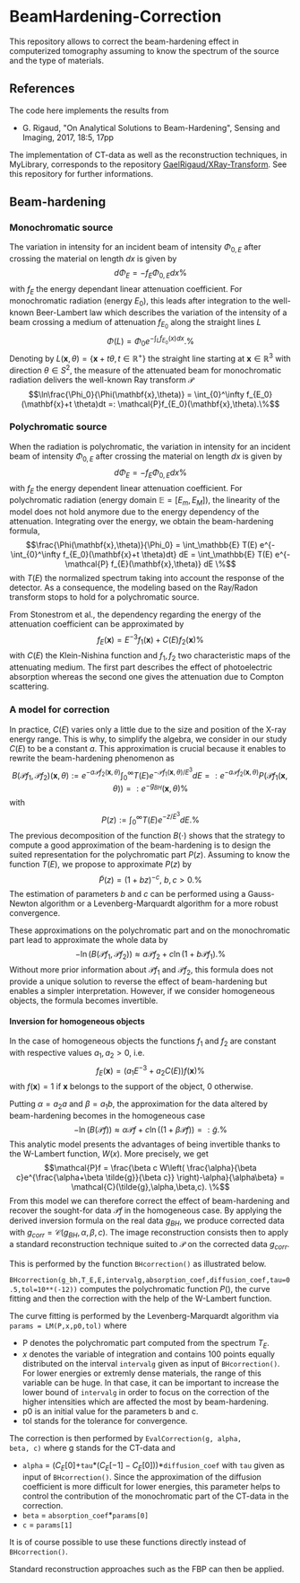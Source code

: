 # BeamHardening-Correction
This repository allows to correct the beam-hardening effect in computerized tomography assuming to know the spectrum of the source and the type of materials.

## References
The code here implements the results from
* G. Rigaud, "On Analytical Solutions to Beam-Hardening", Sensing and Imaging, 2017, 18:5, 17pp

The implementation of CT-data as well as the reconstruction techniques, in MyLibrary, corresponds to the repository <a href="https://github.com/GaelRigaud/XRay-Transform">GaelRigaud/XRay-Transform</a>. See this repository for further informations.


## Beam-hardening

### Monochromatic source 

The variation in intensity for an incident beam of intensity $\Phi_{0,E}$ after crossing the material on length $dx$ is given by 
$$d\Phi_E = - f_{E} \Phi_{0,E} dx \% $$
with $f_{E}$ the energy dependant linear attenuation coefficient. For monochromatic radiation (energy $E_0$), this leads after integration to the well-known Beer-Lambert law which describes the variation of the intensity of a beam crossing a medium of attenuation $f_{E_0}$ along the straight lines $L$
$$\Phi(L) = \Phi_0 e^{-\int_L f_{E_0}(x)dx}. \%$$ 
Denoting by $L(\mathbf{x},\theta) = \{\mathbf{x}+t \theta, t\in\mathbb{R}^+\}$ the straight line starting at $\mathbf{x}\in \mathbb{R}^3$ with direction $\theta \in S^2$, the measure of the attenuated beam for monochromatic radiation delivers the well-known Ray transform $\mathcal{P}$
$$\ln\frac{\Phi_0}{\Phi(\mathbf{x},\theta)} = \int_{0}^\infty f_{E_0}(\mathbf{x}+t \theta)dt =: \mathcal{P}f_{E_0}(\mathbf{x},\theta).\%$$

### Polychromatic source

When the radiation is polychromatic, the variation in intensity for an incident beam of intensity $\Phi_{0,E}$ after crossing the material on length $dx$ is given by 
$$d\Phi_E = - f_{E} \Phi_{0,E} dx \%$$
with $f_{E}$ the energy dependent linear attenuation coefficient. For polychromatic radiation (energy domain $\mathbb{E}=[E_m,E_M]$), the linearity of the model does not hold anymore due to the energy dependency of the attenuation. Integrating over the energy, we obtain the beam-hardening formula,
$$\frac{\Phi(\mathbf{x},\theta)}{\Phi_0} = \int_\mathbb{E} T(E) e^{-\int_{0}^\infty f_{E_0}(\mathbf{x}+t \theta)dt} dE = \int_\mathbb{E} T(E) e^{-\mathcal{P} f_{E}(\mathbf{x},\theta)} dE \%$$
with $T(E)$ the normalized spectrum taking into account the response of the detector. As a consequence, the modeling based on the Ray/Radon transform stops to hold for a polychromatic source. 


From Stonestrom et al., the dependency regarding the energy of the attenuation coefficient can be approximated by
$$ f_E(\mathbf{x}) = E^{-3} f_1(\mathbf{x}) + C(E) f_2(\mathbf{x}) \% $$
with $C(E)$ the Klein-Nishina function and $f_1,f_2$ two characteristic maps  of the attenuating medium. The first part describes the effect of photoelectric absorption whereas the second one gives the attenuation due to Compton scattering.


### A model for correction 


In practice, $C(E)$ varies only a little due to the size and position of the X-ray energy range. This is why, to simplify the algebra, we consider in our study $C(E)$ to be a constant $a$. This approximation is crucial because it enables to rewrite the beam-hardening phenomenon as
$$B(\mathcal{P}f_1,\mathcal{P}f_2)(\mathbf{x},\theta) := e^{-a \mathcal{P}f_2(\mathbf{x},\theta)}\int_0^\infty T(E) e^{- \mathcal{P}f_1(\mathbf{x},\theta)/E^{3}} dE =:  e^{-a \mathcal{P}f_2(\mathbf{x},\theta)} P(\mathcal{P}f_1(\mathbf{x},\theta)) =: e^{-g_{BH}}(\mathbf{x},\theta) \%$$
with
$$P(z) := \int_0^\infty T(E) e^{-z/E^3} dE. \%$$
The previous decomposition of the function $B(\cdot)$ shows that the strategy to compute a good approximation of the beam-hardening is to design the suited representation for the polychromatic part $P(z)$. Assuming to know the function $T(E)$, we propose to approximate $P(z)$ by 
$$\tilde{P}(z) = \left(1+bz\right)^{-c}, \ b,c >0. \%$$ 
The estimation of parameters $b$ and $c$ can be performed using a Gauss-Newton algorithm or a Levenberg-Marquardt algorithm for a more robust convergence. 

These approximations on the polychromatic part and on the monochromatic part lead to approximate the whole data by 
$$-\ln (B(\mathcal{P}f_1,\mathcal{P}f_2)) \approx a \mathcal{P}f_2 + c \ln\left(1+b\mathcal{P}f_1 \right).\%$$
Without more prior information about $\mathcal{P}f_1$ and $\mathcal{P}f_2$, this formula does not provide a unique solution to reverse the effect of beam-hardening but enables a simpler interpretation. However, if we consider homogeneous objects, the formula becomes invertible.


#### Inversion for homogeneous objects

In the case of homogeneous objects the functions $f_1$ and $f_2$ are constant with respective values $a_1,a_2>0$, i.e.
$$f_E(\mathbf{x}) = (a_1 E^{-3} + a_2 C(E)) f(\mathbf{x})\%$$
with $f(\mathbf{x}) = 1$ if $\mathbf{x}$ belongs to the support of the object, 0 otherwise. 

Putting $\alpha=a_2 a$ and $\beta = a_1 b$, the approximation for the data altered by beam-hardening becomes in the homogeneous case
$$-\ln ({B}(\mathcal{P}f)) \approx \alpha \mathcal{P}f + c \ln\left((1+\beta \mathcal{P}f ) \right) =: \tilde{g}. \%$$
This analytic model presents the advantages of being invertible thanks to the W-Lambert function, $W(x)$. More precisely, we get  
$$\mathcal{P}f = \frac{\beta c W\left( \frac{\alpha}{\beta c}e^{\frac{\alpha+\beta \tilde{g}}{\beta c}} \right)-\alpha}{\alpha\beta} = \mathcal{C}(\tilde{g},\alpha,\beta,c). \%$$
From this model we can therefore correct the effect of beam-hardening and recover the sought-for data $\mathcal{P}f$ in the homogeneous case. By applying the derived inversion formula on the real data $g_{BH}$, we produce corrected data with $g_{corr}  =  \mathcal{C}(g_{BH},\alpha,\beta,c)$.
The image reconstruction consists then to apply a standard reconstruction technique suited to $\mathcal{P}$ on the corrected data $g_{corr}$. 

This is performed by the function <code>BHcorrection()</code> as illustrated below.


<code>BHcorrection(g_bh,T_E,E,intervalg,absorption_coef,diffusion_coef,tau=0.5,tol=10**(-12))</code> computes the polychromatic function $P()$, the curve fitting and then the correction with the help of the W-Lambert function.

The curve fitting is performed by the Levenberg-Marquardt algorithm via <code>params = LM(P,x,p0,tol)</code> where 
* P denotes the polychromatic part computed from the spectrum $T_E$. 
* $x$ denotes the variable of integration and contains 100 points equally distributed on the interval <code>intervalg</code> given as input of <code>BHcorrection()</code>. For lower energies or extremly dense materials, the range of this variable can be huge. In that case, it can be important to increase the lower bound of <code>intervalg</code> in order to focus on the correction of the higher intensities which are affected the most by beam-hardening. 
* p0 is an initial value for the parameters b and c. 
* tol stands for the tolerance for convergence.
    
The correction is then performed by <code>EvalCorrection(g, alpha, beta, c)</code> where g stands for the CT-data and 
* <code>alpha</code> = $(C_E[0]+$<code>tau</code>$*(C_E[-1]-C_E[0]))$*<code>diffusion_coef</code> with <code>tau</code> given as input of <code>BHcorrection()</code>. Since the approximation of the diffusion coefficient is more difficult for lower energies, this parameter helps to control the contribution of the monochromatic part of the CT-data in the correction. 
* <code>beta</code> = <code>absorption_coef</code>*<code>params[0]</code>
* <code>c</code> = <code>params[1]</code>

It is of course possible to use these functions directly instead of <code>BHcorrection()</code>.

Standard reconstruction approaches such as the FBP can then be applied.

